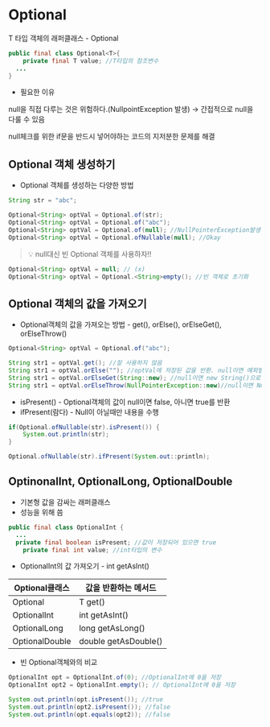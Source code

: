 # Optional

T 타입 객체의 래퍼클래스 - Optional<T>

```java
public final class Optional<T>{
	private final T value; //T타입의 참조변수
  ...
}
```

- 필요한 이유

null을 직접 다루는 것은 위험하다.(NullpointException 발생) → 간접적으로 null을 다룰 수 있음

null체크를 위한 if문을 반드시 넣어야하는 코드의 지저분한 문제를 해결

## Optional<T> 객체 생성하기

- Optional<T> 객체를 생성하는 다양한 방법

```java
String str = "abc";

Optional<String> optVal = Optional.of(str);
Optional<String> optVal = Optional.of("abc");
Optional<String> optVal = Optional.of(null); //NullPointerException발생
Optional<String> optVal = Optional.ofNullable(null); //Okay
```

> 💡 null대신 빈 Optional<T> 객체를 사용하자!!


```java
Optional<String> optVal = null; // (x)
Optional<String> optVal = Optional.<String>empty(); //빈 객체로 초기화
```

## Optional<T> 객체의 값을 가져오기

- Optional객체의 값을 가져오는 방법 - get(), orElse(), orElseGet(), orElseThrow()

```java
Optional<String> optVal = Optional.of("abc");

String str1 = optVal.get(); //잘 사용하지 않음
String str1 = optVal.orElse(""); //optVal에 저장된 값을 반환. null이면 예외발생
String str1 = optVal.orElseGet(String::new); //null이면 new String()으로 초기화해서 반환
String str1 = optVal.orElseThrow(NullPointerException::new)//null이면 NullPointerException을 던짐
```

- isPresent() - Optional객체의 값이 null이면 false, 아니면 true를 반환
- ifPresent(람다) - Null이 아닐때만 내용을 수행

```java
if(Optional.ofNullable(str).isPresent()) {
	System.out.println(str);
}

Optional.ofNullable(str).ifPresent(System.out::println);
```

## OptinonalInt, OptionalLong, OptionalDouble

- 기본형 값을 감싸는 래퍼클래스
- 성능을 위해 씀

```java
public final class OptionalInt {
  ...
  private final boolean isPresent; //값이 저장되어 있으면 true
	private final int value; //int타입의 변수
```

- OptionalInt의 값 가져오기 - int getAsInt()

| Optional클래스 | 값을 반환하는 메서드 |
| --- | --- |
| Optional<T> | T get() |
| OptionalInt | int getAsInt() |
| OptionalLong | long getAsLong() |
| OptionalDouble | double getAsDouble() |

- 빈 Optional객체와의 비교

```java
OptionalInt opt = OptionalInt.of(0); //OptionalInt에 0을 저장
OptionalInt opt2 = OptionalInt.empty(); // OptionalInt에 0을 저장

System.out.println(opt.isPresent()); //true
System.out.println(opt2.isPresent()); //false
System.out.println(opt.equals(opt2)); //false 
```